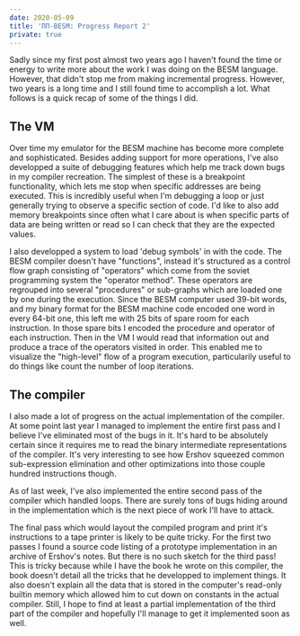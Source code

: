 ```yaml
---
date: 2020-05-09
title: 'ПП-BESM: Progress Report 2'
private: true
---
```


Sadly since my first post almost two years ago I haven't found the time or energy to write more about the work I was doing on the BESM language. However, that didn't stop me from making incremental progress. However, two years is a long time and I still found time to accomplish a lot. What follows is a quick recap of some of the things I did.

## The VM

Over time my emulator for the BESM machine has become more complete and sophisticated. Besides adding support for more operations, I've also developped a suite of debugging features which help me track down bugs in my compiler recreation. The simplest of these is a breakpoint functionality, which lets me stop when specific addresses are being executed. This is incredibly useful when I'm debugging a loop or just generally trying to observe a specific section of code. I'd like to also add memory breakpoints since often what I care about is when specific parts of data are being written or read so I can check that they are the expected values.

I also developped a system to load 'debug symbols' in with the code. The BESM compiler doesn't have "functions", instead it's structured as a control flow graph consisting of "operators" which come from the soviet programming system the "operator method". These operators are regrouped into several "procedures" or sub-graphs which are loaded one by one during the execution. Since the BESM computer used 39-bit words, and my binary format for the BESM machine code encoded one word in every 64-bit one, this left me with 25 bits of spare room for each instruction. In those spare bits I encoded the procedure and operator of each instruction. Then in the VM I would read that information out and produce a trace of the operators visited in order. This enabled me to visualize the "high-level" flow of a program execution, particularily useful to do things like count the number of loop iterations.

## The compiler

I also made a lot of progress on the actual implementation of the compiler. At some point last year I managed to implement the entire first pass and I believe I've eliminated most of the bugs in it. It's hard to be absolutely certain since it requires me to read the binary intermediate representations of the compiler. It's very interesting to see how Ershov squeezed common sub-expression elimination and other optimizations into those couple hundred instructions though.

As of last week, I've also implemented the entire second pass of the compiler which handled loops. There are surely tons of bugs hiding around in the implementation which is the next piece of work I'll have to attack.

The final pass which would layout the compiled program and print it's instructions to a tape printer is likely to be quite tricky. For the first two passes I found a source code listing of a prototype implementation in an archive of Ershov's notes. But there is no such sketch for the third pass! This is tricky because while I have the book he wrote on this compiler, the book doesn't detail all the tricks that he developped to implement things. It also doesn't explain all the data that is stored in the computer's read-only builtin memory which allowed him to cut down on constants in the actual compiler. Still, I hope to find at least a partial implementation of the third part of the compiler and hopefully I'll manage to get it implemented soon as well.


